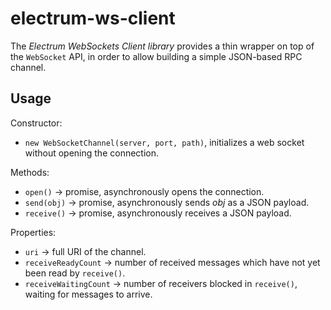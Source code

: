 # electrum-ws-client

The _Electrum WebSockets Client library_ provides a thin wrapper on top of
the `WebSocket` API, in order to allow building a simple JSON-based RPC
channel.

## Usage

Constructor:

* `new WebSocketChannel(server, port, path)`, initializes a web socket without
  opening the connection.

Methods:

* `open()` &rarr; promise, asynchronously opens the connection.
* `send(obj)` &rarr; promise, asynchronously sends _obj_ as a JSON payload.
* `receive()` &rarr; promise, asynchronously receives a JSON payload.

Properties:

* `uri` &rarr; full URI of the channel.
* `receiveReadyCount` &rarr; number of received messages which have not yet
  been read by `receive()`.
* `receiveWaitingCount` &rarr; number of receivers blocked in `receive()`,
  waiting for messages to arrive.
